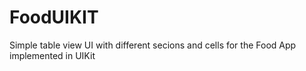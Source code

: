 # FoodUIKIT
Simple table view UI with different secions and cells for the Food App implemented in UIKit
